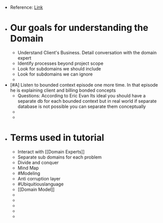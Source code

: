 - Reference: [Link](https://www.pluralsight.com/courses/fundamentals-domain-driven-design)
- # Our goals for understanding the Domain
	- Understand Client's Business. Detail conversation with the domain expert
	- Identify processes beyond project scope
	- Look for subdomains we should include
	- Look for subdomains we can ignore
	-
- [#A] Listen to bounded context episode one more time. In that episode he is explaining client and billing bonded concepts
	- Questions: According to Eric Evan Its ideal you should have a separate db for each bounded context but in real world if separate database is not possible you can separate them conceptually
	-
	-
- # Terms used in tutorial
	- Interact with [[Domain Experts]]
	- Separate sub domains for each problem
	- Divide and conquer
	- Mind Map
	- #Modeling
	- Anti corruption layer
	- #Ubiquitiouslanguage
	- [[Domain Model]]
	-
	-
	-
	-
	-